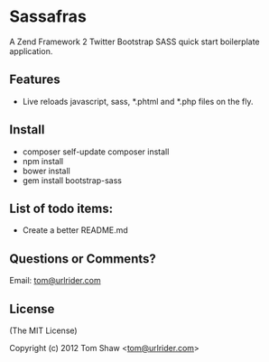 # Sassafras
  
  A Zend Framework 2 Twitter Bootstrap SASS quick start boilerplate application.
  
## Features

  * Live reloads javascript, sass, *.phtml and *.php files on the fly.
  
## Install

  * composer self-update composer install
  * npm install
  * bower install
  * gem install bootstrap-sass
  
## List of todo items:

  * Create a better README.md

## Questions or Comments?

Email: tom@urlrider.com

## License 

(The MIT License)

Copyright (c) 2012 Tom Shaw &lt;tom@urlrider.com&gt;